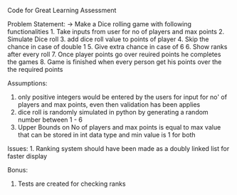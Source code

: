 Code for Great Learning Assessment

Problem Statement:
-> Make a Dice rolling game with following functionalities
    1. Take inputs from user for no of players and max points
    2. Simulate Dice roll
    3. add dice roll value to points of player
    4. Skip the chance in case of double 1
    5. Give extra chance in case of 6
    6. Show ranks after every roll
    7. Once player points go over reuired points he completes the games
    8. Game is finished when every person get his points over the the required points

Assumptions:
1. only positive integers would be entered by the users for input for no' of players and max points, even then validation has been applies
2. dice roll is randomly simulated in python by generating a random number between 1 - 6
3. Upper Bounds on No of players and max points is equal to  max value that can be stored in int data type and min value is 1 for both

Issues:
    1. Ranking system should have been made as a doubly linked list for faster display

Bonus:
1. Tests are created for checking ranks
